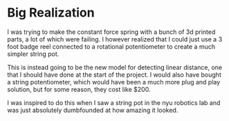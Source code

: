 # Big Realization
I was trying to make the constant force spring with a bunch of 3d printed parts, a lot of which were failing. I however realized that I could just use a 3 foot badge reel connected to a rotational potentiometer to create a much simpler string pot.

This is instead going to be the new model for detecting linear distance, one that I should have done at the start of the project. I would also have bought a string potentiometer, which would have been a much more plug and play solution, but for some reason, they cost like $200.

I was inspired to do this when I saw a string pot in the nyu robotics lab and was just absolutely dumbfounded at how amazing it looked.
